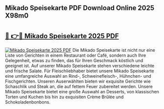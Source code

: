 ## Mikado Speisekarte PDF Download Online 2025 X98m0

# <h2><a href="http://gc971ks.nevu.top/?p=Mikado+Speisekarte">🔗 👉🔴 Mikado Speisekarte 2025 PDF</a></h2>

[![Mikado Speisekarte 2025 PDF](https://i.imgur.com/dBaPXMq.png)](http://gc971ks.nevu.top/?p=Mikado+Speisekarte)
Die Mikado Speisekarte ist nicht nur eine Liste von Gerichten in einem Restaurant oder Café, sondern auch Ihre Gelegenheit, etwas zu finden, das für Ihren Geschmack köstlich und geeignet ist. Auf unserer Mikado Speisekarte stehen verschiedene leichte und frische Salate. Für Fleischliebhaber bietet unsere Mikado Speisekarte eine umfangreiche Auswahl an Rind-, Schweinefleisch-, Hühnchen- und Fischgerichten. Unseren Auserwählten bieten wir exquisite Gerichte wie Schaschlik und Steak an, die auf fettem Feuer zubereitet werden. Unsere Mikado Speisekarte bietet eine große Auswahl an Desserts, von klassischen Torten und Kuchen bis hin zu exquisiten Crème Brûlée und Schokoladenbonbons.
